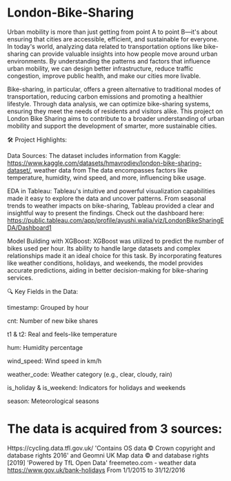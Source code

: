 # London-Bike-Sharing

Urban mobility is more than just getting from point A to point B—it's about ensuring that cities are accessible, efficient, and sustainable for everyone. In today's world, analyzing data related to transportation options like bike-sharing can provide valuable insights into how people move around urban environments. By understanding the patterns and factors that influence urban mobility, we can design better infrastructure, reduce traffic congestion, improve public health, and make our cities more livable.

Bike-sharing, in particular, offers a green alternative to traditional modes of transportation, reducing carbon emissions and promoting a healthier lifestyle. Through data analysis, we can optimize bike-sharing systems, ensuring they meet the needs of residents and visitors alike. This project on London Bike Sharing aims to contribute to a broader understanding of urban mobility and support the development of smarter, more sustainable cities.

🛠️ Project Highlights:

Data Sources: The dataset includes information from Kaggle: https://www.kaggle.com/datasets/hmavrodiev/london-bike-sharing-dataset/, weather data from The data encompasses factors like temperature, humidity, wind speed, and more, influencing bike usage.



EDA in Tableau: Tableau's intuitive and powerful visualization capabilities made it easy to explore the data and uncover patterns. From seasonal trends to weather impacts on bike-sharing, Tableau provided a clear and insightful way to present the findings. Check out the dashboard here: https://public.tableau.com/app/profile/ayushi.walia/viz/LondonBikeSharingEDA/Dashboard1



Model Building with XGBoost: XGBoost was utilized to predict the number of bikes used per hour. Its ability to handle large datasets and complex relationships made it an ideal choice for this task. By incorporating features like weather conditions, holidays, and weekends, the model provides accurate predictions, aiding in better decision-making for bike-sharing services.



🔍 Key Fields in the Data:

timestamp: Grouped by hour

cnt: Number of new bike shares

t1 & t2: Real and feels-like temperature

hum: Humidity percentage

wind_speed: Wind speed in km/h

weather_code: Weather category (e.g., clear, cloudy, rain)

is_holiday & is_weekend: Indicators for holidays and weekends

season: Meteorological seasons


# The data is acquired from 3 sources:

Https://cycling.data.tfl.gov.uk/ 'Contains OS data © Crown copyright and database rights 2016' and Geomni UK Map data © and database rights [2019] 'Powered by TfL Open Data'
freemeteo.com - weather data
https://www.gov.uk/bank-holidays
From 1/1/2015 to 31/12/2016
